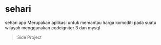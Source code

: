 # sehari
sehari app
Merupakan aplikasi untuk memantau harga komoditi pada suatu wilayah menggunakan codeigniter 3 dan mysql

> Side Project
